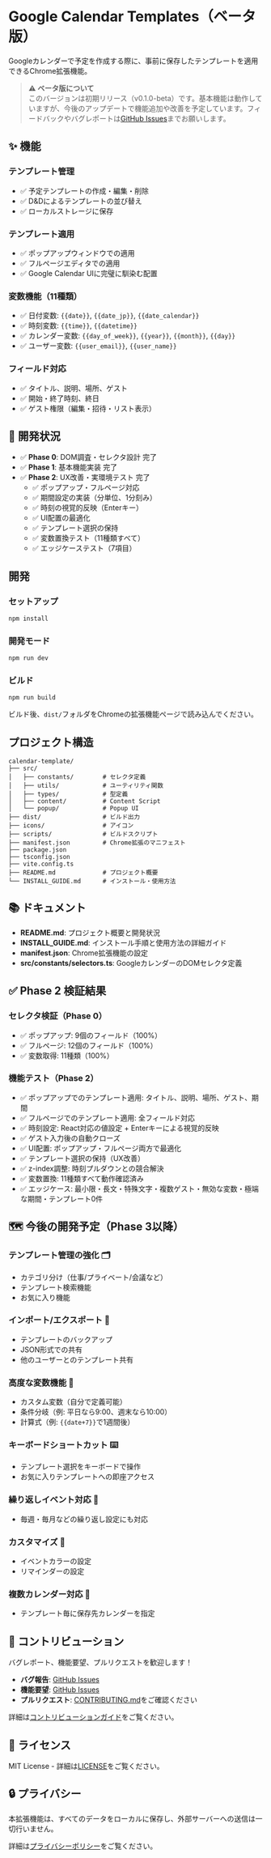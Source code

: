 # Google Calendar Templates（ベータ版）

Googleカレンダーで予定を作成する際に、事前に保存したテンプレートを適用できるChrome拡張機能。

> **⚠️ ベータ版について**  
> このバージョンは初期リリース（v0.1.0-beta）です。基本機能は動作していますが、今後のアップデートで機能追加や改善を予定しています。フィードバックやバグレポートは[GitHub Issues](https://github.com/YOUR_USERNAME/google-calendar-templates/issues)までお願いします。

## ✨ 機能

### テンプレート管理
- ✅ 予定テンプレートの作成・編集・削除
- ✅ D&Dによるテンプレートの並び替え
- ✅ ローカルストレージに保存

### テンプレート適用
- ✅ ポップアップウィンドウでの適用
- ✅ フルページエディタでの適用
- ✅ Google Calendar UIに完璧に馴染む配置

### 変数機能（11種類）
- ✅ 日付変数: `{{date}}`, `{{date_jp}}`, `{{date_calendar}}`
- ✅ 時刻変数: `{{time}}`, `{{datetime}}`
- ✅ カレンダー変数: `{{day_of_week}}`, `{{year}}`, `{{month}}`, `{{day}}`
- ✅ ユーザー変数: `{{user_email}}`, `{{user_name}}`

### フィールド対応
- ✅ タイトル、説明、場所、ゲスト
- ✅ 開始・終了時刻、終日
- ✅ ゲスト権限（編集・招待・リスト表示）

## 🎯 開発状況

- ✅ **Phase 0**: DOM調査・セレクタ設計 完了
- ✅ **Phase 1**: 基本機能実装 完了
- ✅ **Phase 2**: UX改善・実環境テスト 完了
  - ✅ ポップアップ・フルページ対応
  - ✅ 期間設定の実装（分単位、1分刻み）
  - ✅ 時刻の視覚的反映（Enterキー）
  - ✅ UI配置の最適化
  - ✅ テンプレート選択の保持
  - ✅ 変数置換テスト（11種類すべて）
  - ✅ エッジケーステスト（7項目）

## 開発

### セットアップ

```bash
npm install
```

### 開発モード

```bash
npm run dev
```

### ビルド

```bash
npm run build
```

ビルド後、`dist/`フォルダをChromeの拡張機能ページで読み込んでください。

## プロジェクト構造

```
calendar-template/
├── src/
│   ├── constants/        # セレクタ定義
│   ├── utils/            # ユーティリティ関数
│   ├── types/            # 型定義
│   ├── content/          # Content Script
│   └── popup/            # Popup UI
├── dist/                 # ビルド出力
├── icons/                # アイコン
├── scripts/              # ビルドスクリプト
├── manifest.json         # Chrome拡張のマニフェスト
├── package.json
├── tsconfig.json
├── vite.config.ts
├── README.md             # プロジェクト概要
└── INSTALL_GUIDE.md      # インストール・使用方法
```

## 📚 ドキュメント

- **README.md**: プロジェクト概要と開発状況
- **INSTALL_GUIDE.md**: インストール手順と使用方法の詳細ガイド
- **manifest.json**: Chrome拡張機能の設定
- **src/constants/selectors.ts**: GoogleカレンダーのDOMセレクタ定義

## ✅ Phase 2 検証結果

### セレクタ検証（Phase 0）
- ✅ ポップアップ: 9個のフィールド（100%）
- ✅ フルページ: 12個のフィールド（100%）
- ✅ 変数取得: 11種類（100%）

### 機能テスト（Phase 2）
- ✅ ポップアップでのテンプレート適用: タイトル、説明、場所、ゲスト、期間
- ✅ フルページでのテンプレート適用: 全フィールド対応
- ✅ 時刻設定: React対応の値設定 + Enterキーによる視覚的反映
- ✅ ゲスト入力後の自動クローズ
- ✅ UI配置: ポップアップ・フルページ両方で最適化
- ✅ テンプレート選択の保持（UX改善）
- ✅ z-index調整: 時刻プルダウンとの競合解決
- ✅ 変数置換: 11種類すべて動作確認済み
- ✅ エッジケース: 最小限・長文・特殊文字・複数ゲスト・無効な変数・極端な期間・テンプレート0件

## 🗺️ 今後の開発予定（Phase 3以降）

### テンプレート管理の強化 🗂️
- カテゴリ分け（仕事/プライベート/会議など）
- テンプレート検索機能
- お気に入り機能

### インポート/エクスポート 💾
- テンプレートのバックアップ
- JSON形式での共有
- 他のユーザーとのテンプレート共有

### 高度な変数機能 🔧
- カスタム変数（自分で定義可能）
- 条件分岐（例: 平日なら9:00、週末なら10:00）
- 計算式（例: `{{date+7}}`で1週間後）

### キーボードショートカット ⌨️
- テンプレート選択をキーボードで操作
- お気に入りテンプレートへの即座アクセス

### 繰り返しイベント対応 🔄
- 毎週・毎月などの繰り返し設定にも対応

### カスタマイズ 🎨
- イベントカラーの設定
- リマインダーの設定

### 複数カレンダー対応 📅
- テンプレート毎に保存先カレンダーを指定

## 🤝 コントリビューション

バグレポート、機能要望、プルリクエストを歓迎します！

- **バグ報告**: [GitHub Issues](https://github.com/YOUR_USERNAME/google-calendar-templates/issues)
- **機能要望**: [GitHub Issues](https://github.com/YOUR_USERNAME/google-calendar-templates/issues)
- **プルリクエスト**: [CONTRIBUTING.md](CONTRIBUTING.md)をご確認ください

詳細は[コントリビューションガイド](CONTRIBUTING.md)をご覧ください。

## 📄 ライセンス

MIT License - 詳細は[LICENSE](LICENSE)をご覧ください。

## 🔒 プライバシー

本拡張機能は、すべてのデータをローカルに保存し、外部サーバーへの送信は一切行いません。

詳細は[プライバシーポリシー](PRIVACY_POLICY.md)をご覧ください。
